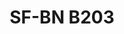 ---
title: "SF-BN B203"
description: "Conjunto de Pernos y Tuercas"
main:
  id: 3
  content: |
    Conoce el SF-BN B203 – tu compañero confiable para fijación de grado profesional. Este conjunto completo de caja viene con una selección versátil de pernos y tuercas, meticulosamente elaborados para proporcionar el agarre más fuerte para tus proyectos de construcción y ensamblaje.
  imgCard: "../../images/content_images/x.jpg"
  imgMain: "../../images/content_images/x.jpg"
  imgAlt: "Cajas de muestra de un conjunto de pernos y tuercas"
tabs:
  - id: "tabs-with-card-item-1"
    dataTab: "#tabs-with-card-1"
    title: "Descripción"
  - id: "tabs-with-card-item-2"
    dataTab: "#tabs-with-card-2"
    title: "Especificaciones"
  - id: "tabs-with-card-item-3"
    dataTab: "#tabs-with-card-3"
    title: "Planos"
longDescription:
  title: "La Fuerza se Encuentra con la Precisión"
  subTitle: |
    El Conjunto de Pernos y Tuercas SF-BN B203 ofrece durabilidad robusta y precisión para profesionales de la construcción, asegurando rendimiento confiable en cada aplicación, desde marcos de casas hasta ensamblaje de maquinaria.
  btnTitle: "Contactar ventas para saber más"
  btnURL: "#"
descriptionList:
  - title: "Resistencia a la Corrosión"
    subTitle: "El recubrimiento de zinc no solo proporciona una apariencia pulida sino que también protege contra la corrosión, asegurando longevidad."
  - title: "Seguridad Mejorada"
    subTitle: "Un ajuste seguro se traduce en estructuras más seguras con riesgo reducido de falla de componentes."
  - title: "Conveniencia"
    subTitle: "Este conjunto todo-en-uno significa que tienes el tamaño correcto a mano, reduciendo retrasos del proyecto y viajes adicionales a la ferretería."
specificationsLeft:
  - title: "Composición del Material"
    subTitle: "Fabricado con acero de alto grado, entregando fuerza y confiabilidad para aplicaciones demandantes."
  - title: "Acabado de Superficie"
    subTitle: "Protegido con un recubrimiento de zinc para ofrecer resistencia mejorada a la corrosión y longevidad."
  - title: "Cantidad por Conjunto"
    subTitle: "El conjunto incluye una selección balanceada de 25 pernos y 25 tuercas coincidentes."
  - title: "Surtido de Tamaños"
    subTitle: "Presenta una gama completa de tamaños para atender varios requisitos de proyecto, asegurando compatibilidad y versatilidad."
specificationsRight:
  - title: "Detalles de Rosca"
    subTitle: "Diseñados con roscas cortadas con precisión para un ajuste seguro e instalación fácil."
  - title: "Propiedades Mecánicas"
    subTitle: "Cada perno y tuerca está diseñado para cumplir con clasificaciones específicas de carga o grados de fuerza, adecuados para aplicaciones estructurales."
  - title: "Estándares y Certificaciones"
    subTitle: "Cumple con estándares y certificaciones relevantes de la industria, asegurando calidad y seguridad consistentes."
  - title: "Aplicaciones Adecuadas"
    subTitle: "Ideal para una amplia gama de usos, desde ambientes de construcción hasta ensambles mecánicos que demandan juntas fuertes y seguras."
blueprints:
  first: "../../images/content_images/x.jpg"
  second: "../../images/content_images/x.jpg"
---